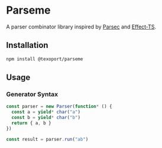 # Parseme

A parser combinator library inspired by [Parsec](https://github.com/haskell/parsec) and [Effect-TS](https://github.com/Effect-ts/Effect).

## Installation

```bash
npm install @texoport/parseme
```

## Usage

### Generator Syntax

```ts
const parser = new Parser(function* () {
  const a = yield* char("a")
  const b = yield* char("b")
  return { a, b }
})

const result = parser.run("ab")
```

